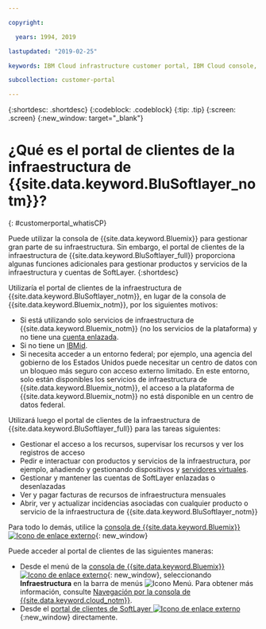 ```yaml
---

copyright:

  years: 1994, 2019

lastupdated: "2019-02-25"

keywords: IBM Cloud infrastructure customer portal, IBM Cloud console, IBM Cloud infrastructure customer

subcollection: customer-portal

---
```


{:shortdesc: .shortdesc}
{:codeblock: .codeblock}
{:tip: .tip}
{:screen: .screen}
{:new_window: target="_blank"}


# ¿Qué es el portal de clientes de la infraestructura de {{site.data.keyword.BluSoftlayer_notm}}?
{: #customerportal_whatisCP}

Puede utilizar la consola de {{site.data.keyword.Bluemix}} para gestionar gran parte de su infraestructura. Sin embargo, el portal de clientes de la infraestructura de {{site.data.keyword.BluSoftlayer_full}} proporciona algunas funciones adicionales para gestionar productos y servicios de la infraestructura y cuentas de SoftLayer.
{:shortdesc}

Utilizaría el portal de clientes de la infraestructura de {{site.data.keyword.BluSoftlayer_notm}}, en lugar de la consola de {{site.data.keyword.Bluemix_notm}}, por los siguientes motivos:
  * Si está utilizando solo servicios de infraestructura de {{site.data.keyword.Bluemix_notm}} (no los servicios de la plataforma) y no tiene una [cuenta enlazada](/docs/account?topic=account-link_customer_accounts#link_customer_accounts).
  * Si no tiene un [IBMid](/docs/account?topic=account-switchtoIBMid#switchtoIBMid).
  * Si necesita acceder a un entorno federal; por ejemplo, una agencia del gobierno de los Estados Unidos puede necesitar un centro de datos con un bloqueo más seguro con acceso externo limitado. En este entorno, solo están disponibles los servicios de infraestructura de {{site.data.keyword.Bluemix_notm}}, el acceso a la plataforma de {{site.data.keyword.Bluemix_notm}} no está disponible en un centro de datos federal.

Utilizará luego el portal de clientes de la infraestructura de {{site.data.keyword.BluSoftlayer_full}} para las tareas siguientes:
  * Gestionar el acceso a los recursos, supervisar los recursos y ver los registros de acceso
  * Pedir e interactuar con productos y servicios de la infraestructura, por ejemplo, añadiendo y gestionando dispositivos y [servidores virtuales](/docs/vsi?topic=virtual-servers-getting-started-tutorial#getting-started-tutorial).
  * Gestionar y mantener las cuentas de SoftLayer enlazadas o desenlazadas
  * Ver y pagar facturas de recursos de infraestructura mensuales
  * Abrir, ver y actualizar incidencias asociadas con cualquier producto o servicio de la infraestructura de {{site.data.keyword.BluSoftlayer_notm}}

Para todo lo demás, utilice la [consola de {{site.data.keyword.Bluemix}} ![Icono de enlace externo](../icons/launch-glyph.svg)](https://cloud.ibm.com){: new_window}

Puede acceder al portal de clientes de las siguientes maneras:
* Desde el menú de la [consola de {{site.data.keyword.Bluemix}} ![Icono de enlace externo](../icons/launch-glyph.svg)](https://cloud.ibm.com){: new_window}, seleccionando **Infraestructura** en la barra de menús ![Icono Menú](../icons/icon_hamburger.svg). Para obtener más información, consulte [Navegación por la consola de {{site.data.keyword.cloud_notm}}](/docs/overview?topic=overview-ui#ui).
* Desde el [portal de clientes de SoftLayer ![Icono de enlace externo](../icons/launch-glyph.svg)](https://control.softlayer.com/){:new_window} directamente.
